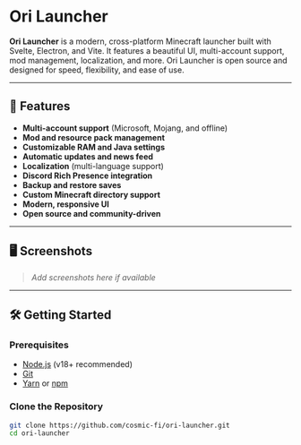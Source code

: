 # Ori Launcher

**Ori Launcher** is a modern, cross-platform Minecraft launcher built with Svelte, Electron, and Vite. It features a beautiful UI, multi-account support, mod management, localization, and more. Ori Launcher is open source and designed for speed, flexibility, and ease of use.

---

## 🚀 Features

- **Multi-account support** (Microsoft, Mojang, and offline)
- **Mod and resource pack management**
- **Customizable RAM and Java settings**
- **Automatic updates and news feed**
- **Localization** (multi-language support)
- **Discord Rich Presence integration**
- **Backup and restore saves**
- **Custom Minecraft directory support**
- **Modern, responsive UI**
- **Open source and community-driven**

---

## 🖥️ Screenshots

> _Add screenshots here if available_

---

## 🛠️ Getting Started

### Prerequisites

- [Node.js](https://nodejs.org/) (v18+ recommended)
- [Git](https://git-scm.com/)
- [Yarn](https://yarnpkg.com/) or [npm](https://www.npmjs.com/)

### Clone the Repository

```bash
git clone https://github.com/cosmic-fi/ori-launcher.git
cd ori-launcher